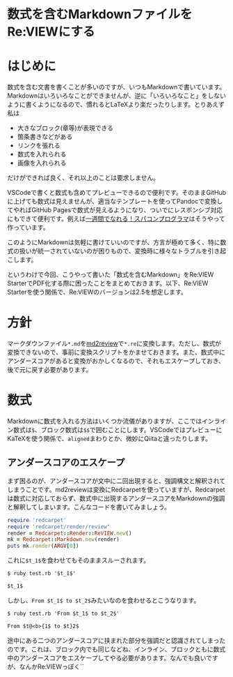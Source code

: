 
# 数式を含むMarkdownファイルをRe:VIEWにする

# はじめに

数式を含む文書を書くことが多いのですが、いつもMarkdownで書いています。Markdownはいろいろなことができませんが、逆に「いろいろなこと」をしないように書くようになるので、慣れるとLaTeXより楽だったりします。とりあえず私は

* 大きなブロック(章等)が表現できる
* 箇条書きなどがある
* リンクを張れる
* 数式を入れられる
* 画像を入れられる

だけができれば良く、それ以上のことは要求しません。

VSCodeで書くと数式も含めてプレビューできるので便利です。そのままGitHubに上げても数式は見えませんが、適当なテンプレートを使ってPandocで変換してやればGitHub Pagesで数式が見えるようになり、ついでにレスポンシブ対応にもできて便利です。例えば[一週間でなれる！スパコンプログラマ](https://kaityo256.github.io/sevendayshpc/)はそうやって作っています。

このようにMarkdownは気軽に書けていいのですが、方言が極めて多く、特に数式の扱いが統一されていないのが困りもので、変換時に様々なトラブルを引き起こします。

というわけで今回、こうやって書いた「数式を含むMarkdown」をRe:VIEW StarterでPDF化する際に困ったことをまとめておきます。以下、Re:VIEW Starterを使う関係で、Re:VIEWのバージョンは2.5を想定します。

# 方針

マークダウンファイル`*.md`を[md2review](https://github.com/takahashim/md2review)で`*.re`に変換します。ただし、数式が変換できないので、事前に変換スクリプトをかませておきます。また、数式中にアンダースコアがあると変換がおかしくなるので、それもエスケープしておき、後で元に戻す必要があります。

# 数式

Markdownに数式を入れる方法はいくつか流儀がありますが、ここではインライン数式は`$`、ブロック数式は`$$`で囲むことにします。VSCodeではプレビューにKaTeXを使う関係で、`aligned`まわりとか、微妙にQiitaと違ったりします。

## アンダースコアのエスケープ

まず困るのが、アンダースコアが文中に二回出現すると、強調構文と解釈されてしまうことです。md2reviewは変換にRedcarpetを使っていますが、Redcarpetは数式に対応しておらず、数式中に出現するアンダースコアをMarkdownの強調と解釈してしまいます。こんなコードを書いてみましょう。

```rb:test.rb
require 'redcarpet'
require 'redcarpet/render/review'
render = Redcarpet::Render::ReVIEW.new()
mk = Redcarpet::Markdown.new(render)
puts mk.render(ARGV[0])
```

これに`$t_1$`を食わせてもそのままスルーされます。

```txt
$ ruby test.rb '$t_1$'

$t_1$
```

しかし、`From $t_1$ to $t_2$`みたいなのを食わせるとこうなります。

```txt
$ ruby test.rb 'From $t_1$ to $t_2$'

From $t@<b>{1$ to $t}2$
```

途中にある二つのアンダースコアに挟まれた部分を強調だと認識されてしまったのです。これは、ブロック内でも同じなどね、インライン、ブロックともに数式中のアンダースコアをエスケープしてやる必要があります。なんでも良いですが、なんかRe:VIEWっぽく``

